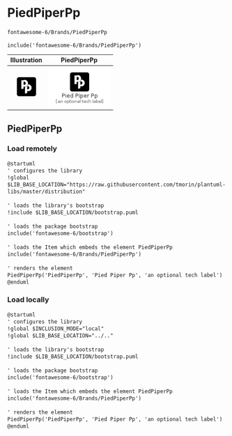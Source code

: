 # PiedPiperPp


```text
fontawesome-6/Brands/PiedPiperPp
```

```text
include('fontawesome-6/Brands/PiedPiperPp')
```



| Illustration | PiedPiperPp |
| :---: | :---: |
| ![illustration for Illustration](../../fontawesome-6/Brands/PiedPiperPp.png) | ![illustration for PiedPiperPp](../../fontawesome-6/Brands/PiedPiperPp.Local.png) |




## PiedPiperPp

### Load remotely
```plantuml
@startuml
' configures the library
!global $LIB_BASE_LOCATION="https://raw.githubusercontent.com/tmorin/plantuml-libs/master/distribution"

' loads the library's bootstrap
!include $LIB_BASE_LOCATION/bootstrap.puml

' loads the package bootstrap
include('fontawesome-6/bootstrap')

' loads the Item which embeds the element PiedPiperPp
include('fontawesome-6/Brands/PiedPiperPp')

' renders the element
PiedPiperPp('PiedPiperPp', 'Pied Piper Pp', 'an optional tech label')
@enduml
```

### Load locally
```plantuml
@startuml
' configures the library
!global $INCLUSION_MODE="local"
!global $LIB_BASE_LOCATION="../.."

' loads the library's bootstrap
!include $LIB_BASE_LOCATION/bootstrap.puml

' loads the package bootstrap
include('fontawesome-6/bootstrap')

' loads the Item which embeds the element PiedPiperPp
include('fontawesome-6/Brands/PiedPiperPp')

' renders the element
PiedPiperPp('PiedPiperPp', 'Pied Piper Pp', 'an optional tech label')
@enduml
```

